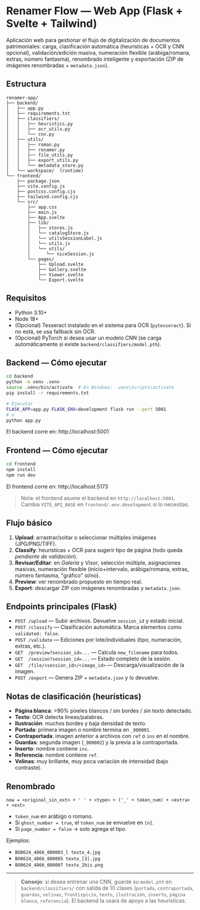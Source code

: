 # Renamer Flow — Web App (Flask + Svelte + Tailwind)

Aplicación web para gestionar el flujo de digitalización de documentos patrimoniales:
carga, clasificación automática (heurísticas + OCR y CNN opcional), validación/edición masiva,
numeración flexible (arábiga/romana, extras, número fantasma), renombrado inteligente
y exportación (ZIP de imágenes renombradas + `metadata.json`).

## Estructura
```
renamer-app/
├── backend/
│   ├── app.py
│   ├── requirements.txt
│   ├── classifiers/
│   │   ├── heuristics.py
│   │   ├── ocr_utils.py
│   │   └── cnn.py
│   ├── utils/
│   │   ├── roman.py
│   │   ├── renamer.py
│   │   ├── file_utils.py
│   │   ├── export_utils.py
│   │   └── metadata_store.py
│   └── workspace/  (runtime)
└── frontend/
    ├── package.json
    ├── vite.config.js
    ├── postcss.config.cjs
    ├── tailwind.config.cjs
    └── src/
        ├── app.css
        ├── main.js
        ├── App.svelte
        ├── lib/
        │   ├── stores.js
        │   └── catalogStore.js
        │   └── utilsSessionLabel.js
        │   └── utils.js        
        │   └── utils/
        │      └── niceSession.js
        └── pages/
            ├── Upload.svelte
            ├── Gallery.svelte
            ├── Viewer.svelte
            └── Export.svelte
```

## Requisitos
- Python 3.10+
- Node 18+
- (Opcional) Tesseract instalado en el sistema para OCR (`pytesseract`). Si no está, se usa fallback sin OCR.
- (Opcional) PyTorch si desea usar un modelo CNN (se carga automáticamente si existe `backend/classifiers/model.pth`).

## Backend — Cómo ejecutar
```bash
cd backend
python -m venv .venv
source .venv/bin/activate  # En Windows: .venv\Scripts\activate
pip install -r requirements.txt

# Ejecutar
FLASK_APP=app.py FLASK_ENV=development flask run --port 5001
# o
python app.py
```
El backend corre en: http://localhost:5001

## Frontend — Cómo ejecutar
```bash
cd frontend
npm install
npm run dev
```
El frontend corre en: http://localhost:5173

> Nota: el frontend asume el backend en `http://localhost:5001`. Cambia `VITE_API_BASE` en `frontend/.env.development` si lo necesitas.

## Flujo básico
1. **Upload**: arrastrar/soltar o seleccionar múltiples imágenes (JPG/PNG/TIFF).
2. **Classify**: heurísticas + OCR para sugerir tipo de página (todo queda *pendiente de validación*).
3. **Revisar/Editar**: en *Galería* y *Visor*, selección múltiple, asignaciones masivas, numeración flexible (inicio+intervalo, arábiga/romana, extras, número fantasma, "gráfico" sí/no).
4. **Preview**: ver renombrado propuesto en tiempo real.
5. **Export**: descargar ZIP con imágenes renombradas y `metadata.json`.

## Endpoints principales (Flask)
- `POST /upload` — Subir archivos. Devuelve `session_id` y estado inicial.
- `POST /classify` — Clasificación automática. Marca elementos como `validated: false`.
- `POST /validate` — Ediciones por lote/individuales (tipo, numeración, extras, etc.).
- `GET  /preview?session_id=...` — Calcula `new_filename` para todos.
- `GET  /session?session_id=...` — Estado completo de la sesión.
- `GET  /file/<session_id>/<image_id>` — Descarga/visualización de la imagen.
- `POST /export` — Genera ZIP + `metadata.json` y lo devuelve.

## Notas de clasificación (heurísticas)
- **Página blanca**: >90% píxeles blancos / sin bordes / sin texto detectado.
- **Texto**: OCR detecta líneas/palabras.
- **Ilustración**: muchos bordes y baja densidad de texto.
- **Portada**: primera imagen o nombre termina en `_000001`.
- **Contraportada**: imagen anterior a archivos con `ref` o `ins` en el nombre.
- **Guardas**: segunda imagen (`_000002`) y la previa a la contraportada.
- **Inserto**: nombre contiene `ins`.
- **Referencia**: nombre contiene `ref`.
- **Velinas**: muy brillante, muy poca variación de intensidad (bajo contraste).

## Renombrado
`new = <original_sin_ext> + ' ' + <type> + ('_' + token_num) + <extra> + <ext>`  
- `token_num` en arábigo o romano.
- Si `ghost_number = true`, el `token_num` se envuelve en `[n]`.
- Si `page_number = false` → solo agrega el tipo.

Ejemplos:
- `BO0624_4866_000003_l texto_4.jpg`
- `BO0624_4866_000005 texto_[3].jpg`
- `BO0624_4866_000007 texto_2bis.png`

---

> **Consejo**: si desea entrenar una CNN, guarde su `model.pth` en `backend/classifiers/` con salida de 10 clases (`portada`, `contraportada`, `guardas`, `velinas`, `frontispicio`, `texto`, `ilustración`, `inserto`, `página blanca`, `referencia`). El backend la usará de apoyo a las heurísticas.
